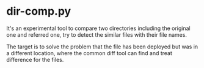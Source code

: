 # dir-comp.py

It's an experimental tool to compare two directories including the original
one and referred one, try to detect the similar files with their file names.

The target is to solve the problem that the file has been deployed but was in
a different location, where the common diff tool can find and treat difference
for the files.

